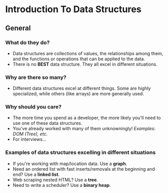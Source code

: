 # Introduction To Data Structures

## General

### What do they do?

- Data structures are collections of values, the relationships among them, and the functions or operations that can be applied to the data.
- There is no **BEST** data structure. They all excel in different situations.

### Why are there so many?

- Different data structures excel at different things. Some are highly specialized, while others (like arrays) are more generally used.

### Why should you care?

- The more time you spend as a developer, the more likely you'll need to use one of these data structures.
- You've already worked with many of them unknowningly! _Examples: DOM (Tree), etc._
- For interviews...

### Examples of data structures excelling in different situations

- If you're working with map/location data. Use a **graph**.
- Need an ordered list with fast inserts/removals at the beginning and end? Use a **linked list**.
- Web scraping nested HTML? Use a **tree**.
- Need to write a scheduler? Use a **binary heap**.
